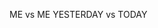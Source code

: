 ME vs ME 
YESTERDAY vs TODAY 

<!---
Mokshithmoksha/Mokshithmoksha is a ✨ special ✨ repository because its `README.md` (this file) appears on your GitHub profile.
You can click the Preview link to take a look at your changes.
--->
